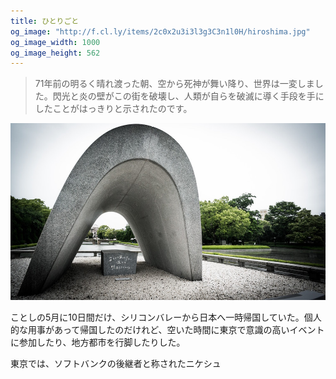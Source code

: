 ```yaml
---
title: ひとりごと
og_image: "http://f.cl.ly/items/2c0x2u3i3l3g3C3n1l0H/hiroshima.jpg"
og_image_width: 1000
og_image_height: 562
---
```


> 71年前の明るく晴れ渡った朝、空から死神が舞い降り、世界は一変しました。閃光と炎の壁がこの街を破壊し、人類が自らを破滅に導く手段を手にしたことがはっきりと示されたのです。

![](/assets/images/move-on/hiroshima.jpg)

ことしの5月に10日間だけ、シリコンバレーから日本へ一時帰国していた。個人的な用事があって帰国したのだけれど、空いた時間に東京で意識の高いイベントに参加したり、地方都市を行脚したりした。

東京では、ソフトバンクの後継者と称されたニケシュ
